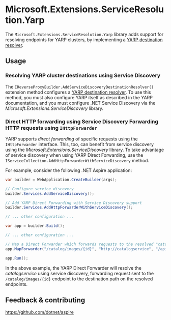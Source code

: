 # Microsoft.Extensions.ServiceResolution.Yarp

The `Microsoft.Extensions.ServiceResolution.Yarp` library adds support for resolving endpoints for YARP clusters, by implementing a [YARP destination resolver](https://github.com/microsoft/reverse-proxy/blob/main/docs/docfx/articles/destination-resolvers.md).

## Usage

### Resolving YARP cluster destinations using Service Discovery

The `IReverseProxyBuilder.AddServiceDiscoveryDestinationResolver()` extension method configures a [YARP destination resolver](https://github.com/microsoft/reverse-proxy/blob/main/docs/docfx/articles/destination-resolvers.md). To use this method, you must also configure YARP itself as described in the YARP documentation, and you must configure .NET Service Discovery via the _Microsoft.Extensions.ServiceDiscovery_ library.

### Direct HTTP forwarding using Service Discovery Forwarding HTTP requests using `IHttpForwarder`

YARP supports _direct forwarding_ of specific requests using the `IHttpForwarder` interface. This, too, can benefit from service discovery using the _Microsoft.Extensions.ServiceDiscovery_ library. To take advantage of service discovery when using YARP Direct Forwarding, use the `IServiceCollection.AddHttpForwarderWithServiceDiscovery` method.

For example, consider the following .NET Aspire application:

```csharp
var builder = WebApplication.CreateBuilder(args);

// Configure service discovery
builder.Services.AddServiceDiscovery();

// Add YARP Direct Forwarding with Service Discovery support
builder.Services.AddHttpForwarderWithServiceDiscovery();

// ... other configuration ...

var app = builder.Build();

// ... other configuration ...

// Map a Direct Forwarder which forwards requests to the resolved "catalogservice" endpoints
app.MapForwarder("/catalog/images/{id}", "http://catalogservice", "/api/v1/catalog/items/{id}/image");

app.Run();
```

In the above example, the YARP Direct Forwarder will resolve the _catalogservice_ using service discovery, forwarding request sent to the `/catalog/images/{id}` endpoint to the destination path on the resolved endpoints.

## Feedback & contributing

https://github.com/dotnet/aspire
